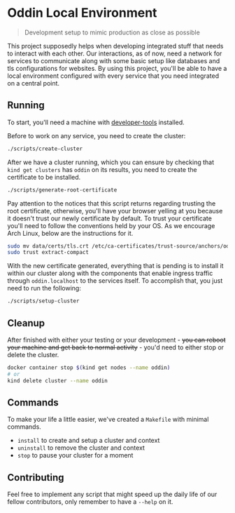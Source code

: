 # Oddin Local Environment

> Development setup to mimic production as close as possible

This project supposedly helps when developing integrated stuff that needs to interact with each other. Our interactions, as of now, need a network for services to communicate along with some basic setup like databases and tls configurations for websites. By using this project, you'll be able to have a local environment configured with every service that you need integrated on a central point.

## Running

To start, you'll need a machine with [developer-tools](https://github.com/oddin-org/development-setup) installed.

Before to work on any service, you need to create the cluster:

```bash
./scripts/create-cluster
```

After we have a cluster running, which you can ensure by checking that `kind get clusters` has `oddin` on its results, you need to create the certificate to be installed.

```bash
./scripts/generate-root-certificate
```

Pay attention to the notices that this script returns regarding trusting the root certificate, otherwise, you'll have your browser yelling at you because it doesn't trust our newly certificate by default. To trust your certificate you'll need to follow the conventions held by your OS. As we encourage Arch Linux, below are the instructions for it.

```bash
sudo mv data/certs/tls.crt /etc/ca-certificates/trust-source/anchors/oddin-ca.crt
sudo trust extract-compact
```

With the new certificate generated, everything that is pending is to install it within our cluster along with the components that enable ingress traffic through `oddin.localhost` to the services itself. To accomplish that, you just need to run the following:

``` bash
./scripts/setup-cluster
```

## Cleanup

After finished with either your testing or your development - ~~you can reboot your machine and get back to normal activity~~ - you'd need to either stop or delete the cluster.

```bash
docker container stop $(kind get nodes --name oddin)
# or
kind delete cluster --name oddin
```

## Commands

To make your life a little easier, we've created a `Makefile` with minimal commands.

- `install` to create and setup a cluster and context
- `uninstall` to remove the cluster and context
- `stop` to pause your cluster for a moment

## Contributing

Feel free to implement any script that might speed up the daily life of our fellow contributors, only remember to have a `--help` on it.
